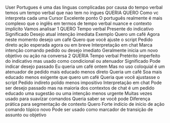 User
Portugues é uma das linguas complicadas por causa do tempo verbal temos um tempo verbal que nao tem no ingues
QUERIA
QUERO
Como vc interpreta cada uma
Cursor
Excelente ponto O português realmente é mais complexo que o inglês em termos de tempo verbal nuance e contexto implícito Vamos analisar
 1 QUERO
 Tempo verbal Presente do indicativo
 Significado Desejo atual intenção imediata
 Exemplo
 Quero um café Agora neste momento desejo um café
 Quero que você ajuste o script Pedido direto ação esperada agora ou em breve
 Interpretação em chat
 Marca intenção comando pedido ou desejo imediato
 Geralmente inicia um novo objetivo ou ação na conversa
 2 QUERIA
 Tempo verbal Pretérito imperfeito do indicativo mas usado como condicional ou atenuador
 Significado
 Pode indicar desejo passado Eu queria um café ontem
 Mas no uso coloquial é um atenuador de pedido mais educado menos direto
 Queria um café Soa mais educado menos exigente que quero um café
 Queria que você ajustasse o script Pedido indireto polido menos impositivo
 Interpretação em chat
 Pode ser desejo passado mas na maioria dos contextos de chat é um pedido educado uma sugestão ou uma intenção menos urgente
 Muitas vezes usado para suavizar comandos Queria saber se você pode
 Diferença prática para segmentação de contexto
 Quero
 Forte indício de início de ação comando tópico novo
 Pode ser usado como marcador de transição de assunto ou objetivo